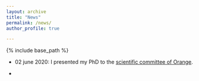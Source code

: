 ```yaml
---
layout: archive
title: "News"
permalink: /news/
author_profile: true

---
```


{% include base_path %}

* 02 june 2020: I presented my PhD to the [scientific committee of Orange](https://www.orange.com/fr/conseil-scientifique).

* 

